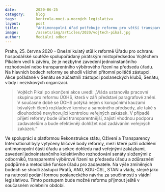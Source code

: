 ```yaml
---
date:         2020-06-25
category:     blog
tags:         kontrola-moci-a-mocných legislativa
layout:       post
title:        "Antimonopolní úřad potřebuje reformu pro větší transparentnost, uvedl místopředseda Sněmovny Pikal"
image:        /assets/img/articles/2020/vojtech-pikal.jpg
author:       Mediální odbor
---  
```





 

Praha, 25. června 2020 – Dnešní kulatý stůl k reformě Úřadu pro ochranu hospodářské soutěže spolupořádaný pirátským místopředsedou Vojtěchem Pikalem vedl k závěru, že je nezbytné zavedení jednoinstančního rozhodování nebo transparentního výběrového řízení na předsedu úřadu. Na hlavních bodech reformy se shodli všichni přítomní političtí zástupci. Akce pořádané v Senátu se zúčastnili zástupci poslaneckých klubů, Senátu, vlády i neziskových organizací.

 

> Vojtěch Pikal po skončení akce uvedl: „Vláda ustanovila pracovní skupinu pro reformu ÚOHS, která v září představí paragrafové znění. V současné době se ÚOHS potýká nejen s korupčními kauzami bývalých členů rozkladové komise a samotného předsedy, ale také s dlouhodobě nevyhovující kontrolou veřejných zakázek. V případě přijetí reformy bude úřad transparentnější, zajistí vhodnou podporu zadavatelům a bude efektivněji dohlížet nad zadáváním veřejných zakázek.“

 

Ve spolupráci s platformou Rekonstrukce státu, Oživení a Transparency International byly vytyčeny klíčové body reformy, mezi které patří oddělení antimonopolní části úřadu a sekce dohledu nad veřejnými zakázkami, zavedení jednoinstančního kolektivního rozhodování senáty složenými z odborníků, transparentní výběrové řízení na předsedu úřadu a zdůraznění podpůrné a metodické funkce úřadu pro zadavatele. Na výše zmíněných bodech se shodli zástupci Pirátů, ANO, KDU-ČSL, STAN a vlády, stejně jako na nutnosti podání formou poslaneckého návrhu za součinnosti s vládní legislativou. Tímto postupem bude možné reformu přijmout ještě v současném volebním období.  

